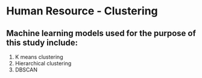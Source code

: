 # Human Resource - Clustering

## Machine learning models used for the purpose of this study include:
1. K means clustering
2. Hierarchical clustering
3. DBSCAN
